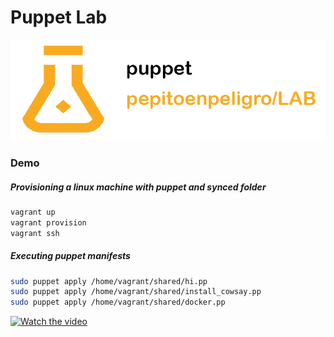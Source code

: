 # Puppet Lab


<p align="center">
  <img src="docs/imgs/logo.png" alt="logo"/>
</p>


### Demo 

##### Provisioning a linux machine with puppet and synced folder
``` bash
vagrant up
vagrant provision
vagrant ssh
```

##### Executing puppet manifests
```bash
sudo puppet apply /home/vagrant/shared/hi.pp
sudo puppet apply /home/vagrant/shared/install_cowsay.pp
sudo puppet apply /home/vagrant/shared/docker.pp
```

[![Watch the video](https://www.3pixls.com/blog/wp-content/uploads/2016/04/youtubethumb.png)](https://user-images.githubusercontent.com/14912971/107124605-28e63480-68a5-11eb-9d3b-2aea3a8f8f16.mp4)
